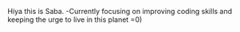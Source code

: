 Hiya this is Saba.
-Currently focusing on improving coding skills and keeping the urge to live in this planet =0)
